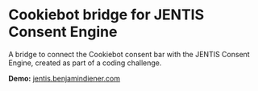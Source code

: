 # Cookiebot bridge for JENTIS Consent Engine

A bridge to connect the Cookiebot consent bar with the JENTIS Consent Engine, created as part of a coding challenge.

**Demo:** [jentis.benjamindiener.com](http://jentis.benjamindiener.com/)

